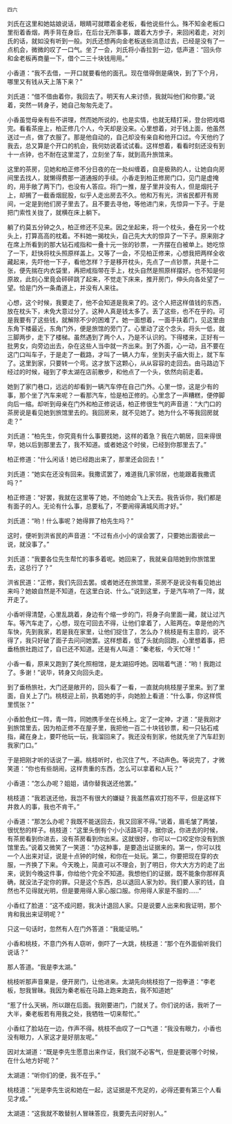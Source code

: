     四六 

   刘氏在这里和她姑娘说话，眼睛可就瞟着金老板，看他说些什么。殊不知金老板口里衔着香烟，两手背在身后，在后台无所事事，踱着大方步子，来回闲着走，对刘氏的话，就如没有听到一般。刘氏还想再向金老板送些消息过去，已经是没有了一点机会，微微的叹了一口气。坐了一会，刘氏将小香拉到一边，低声道：“回头你和金老板再商量一下，借个二三十块钱用用。”

   小香道：“我不去借，一开口就要看他的面孔。现在借得倒是痛快，到了下个月，哪里又有钱从天上落下来？”

   刘氏道：“借不借由着你，我回去了。明天有人来讨债，我就叫他们和你要。”说着，突然一转身子，她自己匆匆先走了。

   小香虽觉母亲有些不讲理，然而她所说的，也是实情，也就无精打采，登台把戏唱完。看看茶座上，柏正修几个人，今天却是没来。心里想着，对于钱上面，他虽然送过一点，做了衣服了。那是他自动的，自己却没有亲自和他开口过。今天他约了我去，总又算是个开口的机会，我何妨说着试试看。这样想着，看看时刻还没有到十一点钟，也不耐在这里混了，立刻坐了车，就到高升旅馆来。

   这里的茶房，见她和柏正修不分日夜的在一处纠缠着，自是极熟的人，让她自向房间里去找人，就懒得费那一道通报的手续。小香走到柏正修房门口，见门是虚掩的，用手敞了两下门，也没有人答应。将门一推，屋子里并没有人，但是烟托子上，却搁了一截香烟屁股，似乎人走出房去不久。他和万有光，洪省民都开有房间，一定是到他们房子里去了。且不要去寻他，等他进门来，先惊异一下子。于是把门索性关拢了，就横在床上躺下。

   躺了约莫五分钟之久，柏正修还不见来。因之坐起来，将一个枕头，叠在另一个枕头上，打算高高的枕着。不料她一揭枕头，自己先大大的惊异了一下子。原来刚才在席上所看到的那大钻石戒指和一叠十元一张的钞票，一齐摆在白被单上。她吃惊了一下，赶快将枕头照原样盖上。又等了一会，不见柏正修来，心想我把两样全收藏起来，先吓他一下子，看他怎样？于是移开枕头，先点了一点钞票，共是十二张，便先揣在内衣袋里，再把戒指带在手上，枕头自然是照原样摆好。也不知是何原故，此刻心里竟会砰砰跳了起来，不觉走下床来，推开房门，伸头向各处望了一望。恰是门外一条甬道上，并没有人来往。

   心想，这个时候，我要走了，他不会知道是我来了的。这个人把这样值钱的东西，放在枕头下，未免大意过分了。这种人真是钱太多了。丢了这些，也不在乎的。可是我要有了这些钱，就解除不少的困难了。她一面想着，一面手扶着门，见这里由东角下楼最近，东角门外，便是旅馆的旁门了。心里动了这个念头，将头一低，就三脚两步，走下了楼梯。虽然遇到了两个人，乃是不认识的。下得楼来，正好有一批男女，向旁边出去，杂在这些人当中就一齐出来。到了外面，心一动，且不要在这门口叫车子，于是走了一截路，才叫了一辆人力车，坐到夫子庙大街上，就下车了。这里到家，只要转一个弯。这才放下这颗心，从从容容的走回去。由马路边下经过的时候，碰到了李太湖在店前散步，和他点了一个头，依然向前走着。

   她到了家门巷口，远远的却看到一辆汽车停在自己门外。心里一惊，这是少有的事，那个坐了汽车来呢？一看那汽车，恰是柏正修的。心里念了一声糟糕，便停脚向后一缩。却听到母亲在门外和柏正修说话，柏正修很生气的声音道：“大门口的茶房说是看见她到旅馆里去的。我回房来，就不见她了。她为什么不等我回房就走？”

   刘氏道：“柏先生，你究竟有什么事要找她，这样的着急？我在六朝居，回来得很早，她以后到那里去了，我不知道。或者她这个时侯，已经到你那里去了。”

   柏正修道：“什么闲话！她已经跑出来了，那里还会回去！”

   刘氏道：“她实在还没有回来。我撒谎罢了，难道我几家邻居，也能跟着我撒谎吗？”

   柏正修道：“好罢，我就在这里等了她，不怕她会飞上天去。我告诉你，我们都是有面子的人。无论有什么事，总要私了，不要闹得满城风雨才好。”

   刘氏道：“哟！什么事呢？她得罪了柏先生吗？”

   这时，便听到洪省民的声音道：“不过有点小小的误会罢了，只要她出面彼此一说，就没事了。”

   刘氏道：“我要各位先生帮忙的事多着呢。她回来了，我就亲自陪她到你旅馆里去，这总行了？”

   洪省民道：“正修，我们先回去罢。或者她还在旅馆里，茶房不是说没有看见她出来吗？她娘自然是不知道，在这里白说、什么。”说到这里，于是汽车响了一阵，就开走了。

   小香听得清楚，心里乱跳着，身边有个缩一步的门，将身子向里面一藏，就让过汽车。等汽车走了，心想，现在可回去不得，让他们拿着了，人赃两在。幸是他的汽车快，先到我家，若是我在家里，让他们捉住了，怎么办？桃枝是有主意的，说不得了，我只好破了面子去问问她罢。这样想着，低了头就向回跑，心里想着事，把垂杨旅社跑过了，自已还不知道。还是有人叫道：“秦老板，今天忙呀！”

   小香一看，原来又跑到了美化照相馆，是太湖招呼她。因喘着气道：“哟！我跑过了。多谢！”说毕，转身又向回头走。

   到了垂杨旅社，大门还是敞开的，回头看了一看，一直就向桃枝屋子里来。到了里面，自关上了门。桃枝迎上前，执着她的手，向她脸上看道：“什么事，你这样慌里慌张？”

   小香脸色红一阵，青一阵，同她携手坐在长椅上。定了一定神，才道：“是我刚才到旅馆里去，因为柏正修不在屋子里，我把他一百二十块钱钞票，和一只钻石戒指，藏在身上，要吓他玩一玩，我溜回来了。我还没有到家，他就先坐了汽车赶到我家门口。”

   于是把刚才听的话说了一遍。桃枝听时，也沉住了气，不动声色。等说完了，才微笑道：“你也有些胡闹，这样贵重的东西，怎么可以拿着和人玩？”

   小香道：“怎么办呢？姐姐，请你替我送还他罢。”

   桃枝道：“我若送还他，我岂不有很大的嫌疑？我虽然喜欢打抱不平，但是这样下井救人的事，我也不肯干。”

   小香道：“那怎么办呢？我既不能送回去，我又回家不得。”说着，眉毛皱了两皱，很忧愁的样子。桃枝道：“这里头倒有个小小活路可寻，据你说，你进去的时候，有茶房看到你进去，没有茶房看到你出来。这就很好，你可以一口咬定你没有到旅馆里去。”说着又微笑了一笑道：“办这种事，是要造出证据来的。第一，你可以找一个人出来对证，说是十点钟的时候，和你在一处玩。第二，你要把现在穿的衣服，一齐换了下来。今天晚上，简直可以不理会，到了明日，你大大方方的走了出来，说到今晚这件事，你给他个完全不知道。我想他们的证据，既不能象你那样真确，就没法子定你的罪。只是这个东西，总以退回人家为妙。我们要人家的钱，自然也不见得就光明，但是要用得人家心服口服。你用得人家是不服的……”

   小香红了脸道：“这不成问题，我决计退回人家。只是说要人出来和我证明，那个肯和我出来证明呢？”

   只这一句话时，忽然有人在门外答道：“我能证明。”

   小香和桃枝，不意门外有人窃听，倒吓了一大跳，桃枝道：“那个在外面偷听我们说话？”

   那人答道。“我是李太湖。”

   桃枝听那声音果是，便开房门，让他进来。太湖先向桃枝抱了一抱拳道：“李老板，恕我冒昧。我因为秦老板在马路上跑来跑去，我不知道她”

   “惹了什么天祸，所以跟在后面。我刚要进门，门就关了。你们说的话，我听了一大半，秦老板若有用我之处，我牺牲一切来帮忙。”

   小香红了脸站在一边，作声不得。桃枝不由叹了一口气道：“我没有眼力，小香也没有眼力，人家这才是好朋友呢。”

   因对太湖道：“既是李先生愿意出来作证，我们就不必客气，但是要说哪个时候，在什么地方好呢？”

   太湖道：“听你们的便，我不在乎。”

   桃枝道：“光是李先生说和她在一起，这证据是不充足的，必得还要有第三个人看见才成。”

   太湖道：“这我就不敢替别人冒昧答应，我要先去问好别人。”

